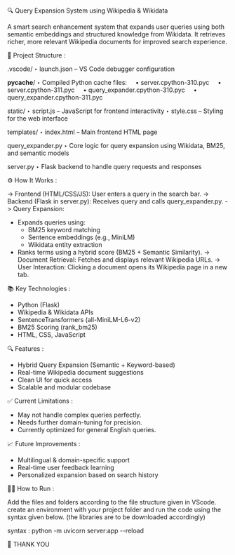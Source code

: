 🔍 Query Expansion System using Wikipedia & Wikidata 

A smart search enhancement system that expands user queries using both semantic embeddings and structured knowledge from Wikidata. It retrieves richer, more relevant Wikipedia documents for improved search experience.

📁 Project Structure :

.vscode/
‣ launch.json – VS Code debugger configuration

__pycache__/
‣ Compiled Python cache files:
    • server.cpython-310.pyc
    • server.cpython-311.pyc
    • query_expander.cpython-310.pyc
    • query_expander.cpython-311.pyc

static/
‣ script.js – JavaScript for frontend interactivity
‣ style.css – Styling for the web interface

templates/
‣ index.html – Main frontend HTML page

query_expander.py
‣ Core logic for query expansion using Wikidata, BM25, and semantic models

server.py
‣ Flask backend to handle query requests and responses


⚙️ How It Works :

-> Frontend (HTML/CSS/JS): User enters a query in the search bar.
-> Backend (Flask in server.py): Receives query and calls query_expander.py.
-> Query Expansion:
  - Expands queries using:
    - BM25 keyword matching
    - Sentence embeddings (e.g., MiniLM)
    - Wikidata entity extraction
  - Ranks terms using a hybrid score (BM25 + Semantic Similarity).
-> Document Retrieval: Fetches and displays relevant Wikipedia URLs.
-> User Interaction: Clicking a document opens its Wikipedia page in a new tab.

📚 Key Technologies :

- Python (Flask)
- Wikipedia & Wikidata APIs
- SentenceTransformers (all-MiniLM-L6-v2)
- BM25 Scoring (rank_bm25)
- HTML, CSS, JavaScript

🔍 Features :

- Hybrid Query Expansion (Semantic + Keyword-based)
- Real-time Wikipedia document suggestions
- Clean UI for quick access
- Scalable and modular codebase

✅ Current Limitations :

- May not handle complex queries perfectly.
- Needs further domain-tuning for precision.
- Currently optimized for general English queries.

📈 Future Improvements :

- Multilingual & domain-specific support
- Real-time user feedback learning
- Personalized expansion based on search history

👨‍💻 How to Run :

Add the files and folders according to the file structure given in VScode. create an environment with your project folder and run the code using the syntax given below.
(the libraries are to be downloaded accordingly)

syntax : python -m uvicorn server:app --reload


🙏 THANK YOU 





